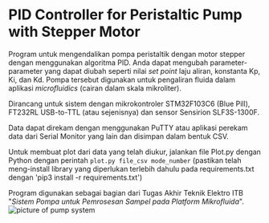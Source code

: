 # PID Controller for Peristaltic Pump with Stepper Motor

Program untuk mengendalikan pompa peristaltik dengan motor stepper dengan menggunakan algoritma PID. Anda dapat mengubah parameter-parameter yang dapat diubah seperti nilai *set point* laju aliran, konstanta Kp, Ki, dan Kd. Pompa tersebut digunakan untuk pengaliran fluida dalam aplikasi *microfluidics* (cairan dalam skala mikroliter).

Dirancang untuk sistem dengan mikrokontroler STM32F103C6 (Blue Pill), FT232RL USB-to-TTL (atau sejenisnya) dan sensor Sensirion SLF3S-1300F.

Data dapat direkam dengan menggunakan PuTTY atau aplikasi perekam data dari Serial Monitor yang lain dan disimpan dalam bentuk CSV.

Untuk membuat plot dari data yang telah diukur, jalankan file Plot.py dengan Python dengan perintah `plot.py file_csv mode_number`
(pastikan telah meng-install library yang diperlukan terlebih dahulu pada requirements.txt dengan 'pip3 install -r requirements.txt')

Program digunakan sebagai bagian dari Tugas Akhir Teknik Elektro ITB "*Sistem Pompa untuk Pemrosesan Sampel pada Platform Mikrofluida*".
![picture of pump system](https://i.ibb.co/FKqknvx/produk-resized.jpg)
